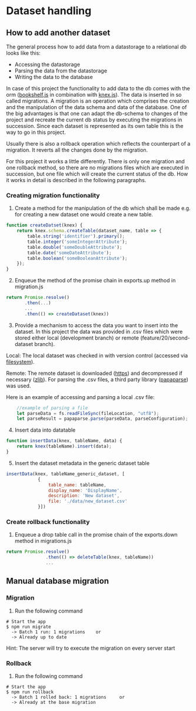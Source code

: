 # Dataset handling
## How to add another dataset

The general process how to add data from a datastorage to a relational db looks like this:
- Accessing the datastorage
- Parsing the data from the datastorage
- Writing the data to the database

In case of this project the functionality to add data to the db comes with the orm ([bookshelf.js](http://bookshelfjs.org/) in combination with [knex.js](http://knexjs.org/)).
The data is inserted in so called migrations. A migration is an operation which comprises 
the creation and the manipulation of the data schema and data of the database. One of the big advantages is
that one can adapt the db-schema to changes of the project and recreate the current db status
by executing the migrations in succession. Since each dataset is represented as its own table
this is the way to go in this project.

Usually there is also a rollback operation which reflects the counterpart of a migration. It
reverts all the changes done by the migration.

For this project it works a little differently. There is only one migration and one rollback method, 
so there are no migrations files which are executed in succession, but one file which will create 
the current status of the db. How it works in detail is described in the following paragraphs.
### Creating migration functionality

1) Create a method for the manipulation of the db which shall be made e.g. for creating a 
 new dataset one would create a new table. 

```javascript
function createDatset(knex) {
    return knex.schema.createTable(dataset_name, table => {
        table.string('identifier').primary();
        table.integer('someIntegerAttribute');
        table.double('someDoubleAttribute');
        table.date('someDateAttribute');
        table.boolean('someBooleanAttribute');
    });
}
```

2) Enqueue the method of the promise chain in exports.up method in migration.js
```javascript
return Promise.resolve()
       .then(...)
       ...
       .then(() => createDataset(knex))
```

3) Provide a mechanism to access the data you want to insert into the dataset. 
In this project the data was provided in .csv files which were stored either local (development branch) or remote (feature/20/second-dataset branch).

Local: The local dataset was checked in with version control (accessed via [filesystem](https://nodejs.org/api/fs.html)).

Remote: The remote dataset is downloaded ([https](https://nodejs.org/api/https.html)) and decompressed if necessary ([zlib](https://nodejs.org/api/zlib.html)). 
For parsing the .csv files, a third party library ([papaparse](https://www.papaparse.com/docs)) was used.

Here is an example of accessing and parsing a local .csv file:

```javascript
    //example of parsing a file
    let parseData = fs.readFileSync(fileLocation, "utf8");
    let parseResult = papaparse.parse(parseData, parseConfiguration);
```

4) Insert data into datatable

```javascript
function insertData(knex, tableName, data) {
    return knex(tableName).insert(data);
}
```

5) Insert the dataset metadata in the generic dataset table

```javascript
insertData(knex, tableName_generic_dataset, [
            {
                table_name: tableName,
                display_name: 'DisplayName',
                description: 'New dataset',
                file: './data/new_dataset.csv'
            }])
```

### Create rollback functionality

1) Enqueue a drop table call in the promise chain of the exports.down 
method in migrations.js
```javascript
return Promise.resolve()
               .then(() => deleteTable(knex, tableName))
               ...
```


## Manual database migration
### Migration
1) Run the following command
```
# Start the app
$ npm run migrate
  -> Batch 1 run: 1 migrations    or
  -> Already up to date
```
Hint: The server will try to execute the migration on every server start

### Rollback
1) Run the following command
```
# Start the app
$ npm run rollback
  -> Batch 1 rolled back: 1 migrations     or
  -> Already at the base migration
```

